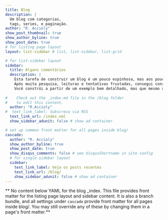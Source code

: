 ```yaml
---
title: Blog
description: |
  Um blog com categorias, 
  tags, series, e paginação.
author: "R. Accioly"
show_post_thumbnail: true
show_author_byline: true
show_post_date: true
# for listing page layout
layout: list-sidebar # list, list-sidebar, list-grid

# for list-sidebar layout
sidebar: 
  title: Alguns comentários
  description: |
    Esta tarefa de construir um blog é um pouco espinhosa, mas aos poucos os resultados vão surgindo!
    Após muita pesquisa, leituras e tentativas frustadas, consegui construir o que está aqui a partir da excelente explicação da [Dr. Alison Hill](https://www.youtube.com/watch?v=RksaNh5Ywbo) que foi feita num curso online que foi ministrado no R-Ladies Tunis em maio de 2021. 
    Você constrói a partir de um exemplo bem detalhado, mas que mesmo assim dá bastante trabalho!   
    
#    Check out the _index.md file in the /blog folder 
#    to edit this content. 
  author: "R.Accioly"
#  text_link_label: Subscreva via RSS
  text_link_url: /index.xml
  show_sidebar_adunit: false # show ad container

# set up common front matter for all pages inside blog/
cascade:
  author: "R. Accioly"
  show_author_byline: true
  show_post_date: true
  show_disqus_comments: false # see disqusShortname in site config
  # for single-sidebar layout
  sidebar:
    text_link_label: Veja os posts recentes
    text_link_url: /blog/
    show_sidebar_adunit: false # show ad container
---
```


** No content below YAML for the blog _index. This file provides front matter for the listing page layout and sidebar content. It is also a branch bundle, and all settings under `cascade` provide front matter for all pages inside blog/. You may still override any of these by changing them in a page's front matter.**
